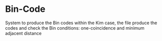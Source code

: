 # Bin-Code
System to produce the Bin codes within the Kim case, the file produce the codes and check the Bin conditions: one-coincidence and minimum adjacent distance
